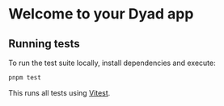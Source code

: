 # Welcome to your Dyad app

## Running tests

To run the test suite locally, install dependencies and execute:

```bash
pnpm test
```

This runs all tests using [Vitest](https://vitest.dev/).
